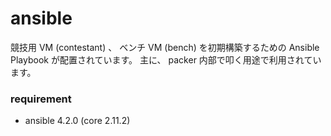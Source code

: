 ansible
===

競技用 VM (contestant) 、 ベンチ VM (bench) を初期構築するための Ansible Playbook が配置されています。
主に、 packer 内部で叩く用途で利用されています。

### requirement

* ansible 4.2.0 (core 2.11.2)
